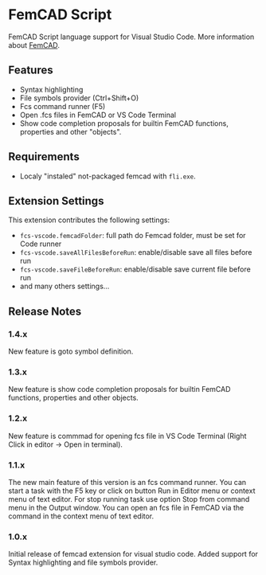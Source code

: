# FemCAD Script

FemCAD Script language support for Visual Studio Code. More information about [FemCAD](http://www.femcad.com).

## Features

- Syntax highlighting
- File symbols provider (Ctrl+Shift+O)
- Fcs command runner (F5)
- Open .fcs files in FemCAD or VS Code Terminal
- Show code completion proposals for builtin FemCAD functions, properties and other "objects".

## Requirements

- Localy "instaled" not-packaged femcad with `fli.exe`.

## Extension Settings

This extension contributes the following settings:

- `fcs-vscode.femcadFolder`: full path do Femcad folder, must be set for Code runner
- `fcs-vscode.saveAllFilesBeforeRun`: enable/disable save all files before run
- `fcs-vscode.saveFileBeforeRun`: enable/disable save current file before run
- and many others settings...

## Release Notes

### 1.4.x
New feature is goto symbol definition.

### 1.3.x
New feature is show code completion proposals for builtin FemCAD functions, properties and other objects.

### 1.2.x
New feature is commmad for opening fcs file in VS Code Terminal (Right Click in editor -> Open in terminal).

### 1.1.x
The new main feature of this version is an fcs command runner. You can start a task with the F5 key or click on button Run in Editor menu or context menu of text editor. For stop running task use option Stop from command menu in the Output window. You can open an fcs file in FemCAD via the command in the context menu of text editor.

### 1.0.x
Initial release of femcad extension for visual studio code. Added support for Syntax highlighting and file symbols provider.
